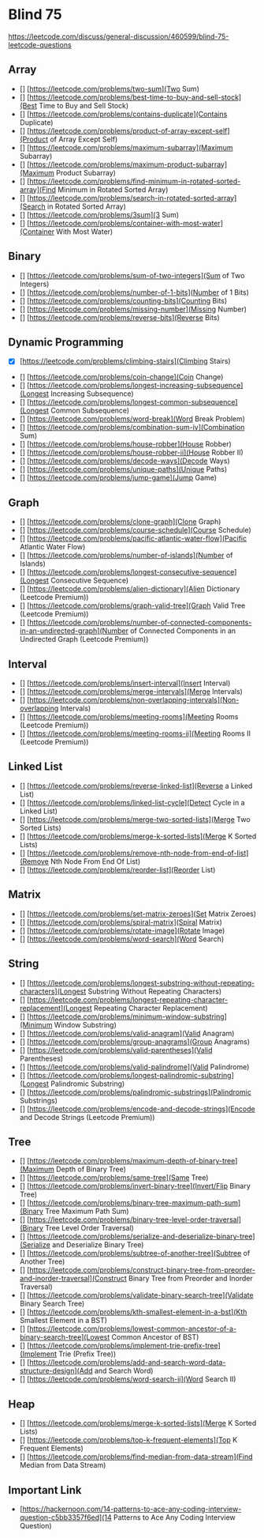 # Blind 75

https://leetcode.com/discuss/general-discussion/460599/blind-75-leetcode-questions

## Array

- [] [https://leetcode.com/problems/two-sum](Two Sum)
- [] [https://leetcode.com/problems/best-time-to-buy-and-sell-stock](Best Time to Buy and Sell Stock)
- [] [https://leetcode.com/problems/contains-duplicate](Contains Duplicate)
- [] [https://leetcode.com/problems/product-of-array-except-self](Product of Array Except Self)
- [] [https://leetcode.com/problems/maximum-subarray](Maximum Subarray)
- [] [https://leetcode.com/problems/maximum-product-subarray](Maximum Product Subarray)
- [] [https://leetcode.com/problems/find-minimum-in-rotated-sorted-array](Find Minimum in Rotated Sorted Array)
- [] [https://leetcode.com/problems/search-in-rotated-sorted-array](Search in Rotated Sorted Array)
- [] [https://leetcode.com/problems/3sum](3 Sum)
- [] [https://leetcode.com/problems/container-with-most-water](Container With Most Water)

## Binary

- [] [https://leetcode.com/problems/sum-of-two-integers](Sum of Two Integers)
- [] [https://leetcode.com/problems/number-of-1-bits](Number of 1 Bits)
- [] [https://leetcode.com/problems/counting-bits](Counting Bits)
- [] [https://leetcode.com/problems/missing-number](Missing Number)
- [] [https://leetcode.com/problems/reverse-bits](Reverse Bits)

## Dynamic Programming

- [x] [https://leetcode.com/problems/climbing-stairs](Climbing Stairs)
- [] [https://leetcode.com/problems/coin-change](Coin Change)
- [] [https://leetcode.com/problems/longest-increasing-subsequence](Longest Increasing Subsequence)
- [] [https://leetcode.com/problems/longest-common-subsequence](Longest Common Subsequence)
- [] [https://leetcode.com/problems/word-break](Word Break Problem)
- [] [https://leetcode.com/problems/combination-sum-iv](Combination Sum)
- [] [https://leetcode.com/problems/house-robber](House Robber)
- [] [https://leetcode.com/problems/house-robber-ii](House Robber II)
- [] [https://leetcode.com/problems/decode-ways](Decode Ways)
- [] [https://leetcode.com/problems/unique-paths](Unique Paths)
- [] [https://leetcode.com/problems/jump-game](Jump Game)

## Graph

- [] [https://leetcode.com/problems/clone-graph](Clone Graph)
- [] [https://leetcode.com/problems/course-schedule](Course Schedule)
- [] [https://leetcode.com/problems/pacific-atlantic-water-flow](Pacific Atlantic Water Flow)
- [] [https://leetcode.com/problems/number-of-islands](Number of Islands)
- [] [https://leetcode.com/problems/longest-consecutive-sequence](Longest Consecutive Sequence)
- [] [https://leetcode.com/problems/alien-dictionary](Alien Dictionary (Leetcode Premium))
- [] [https://leetcode.com/problems/graph-valid-tree](Graph Valid Tree (Leetcode Premium))
- [] [https://leetcode.com/problems/number-of-connected-components-in-an-undirected-graph](Number of Connected Components in an Undirected Graph (Leetcode Premium))

## Interval

- [] [https://leetcode.com/problems/insert-interval](Insert Interval)
- [] [https://leetcode.com/problems/merge-intervals](Merge Intervals)
- [] [https://leetcode.com/problems/non-overlapping-intervals](Non-overlapping Intervals)
- [] [https://leetcode.com/problems/meeting-rooms](Meeting Rooms (Leetcode Premium))
- [] [https://leetcode.com/problems/meeting-rooms-ii](Meeting Rooms II (Leetcode Premium))

## Linked List

- [] [https://leetcode.com/problems/reverse-linked-list](Reverse a Linked List)
- [] [https://leetcode.com/problems/linked-list-cycle](Detect Cycle in a Linked List)
- [] [https://leetcode.com/problems/merge-two-sorted-lists](Merge Two Sorted Lists)
- [] [https://leetcode.com/problems/merge-k-sorted-lists](Merge K Sorted Lists)
- [] [https://leetcode.com/problems/remove-nth-node-from-end-of-list](Remove Nth Node From End Of List)
- [] [https://leetcode.com/problems/reorder-list](Reorder List)

## Matrix

- [] [https://leetcode.com/problems/set-matrix-zeroes](Set Matrix Zeroes)
- [] [https://leetcode.com/problems/spiral-matrix](Spiral Matrix)
- [] [https://leetcode.com/problems/rotate-image](Rotate Image)
- [] [https://leetcode.com/problems/word-search](Word Search)

## String

- [] [https://leetcode.com/problems/longest-substring-without-repeating-characters](Longest Substring Without Repeating Characters)
- [] [https://leetcode.com/problems/longest-repeating-character-replacement](Longest Repeating Character Replacement)
- [] [https://leetcode.com/problems/minimum-window-substring](Minimum Window Substring)
- [] [https://leetcode.com/problems/valid-anagram](Valid Anagram)
- [] [https://leetcode.com/problems/group-anagrams](Group Anagrams)
- [] [https://leetcode.com/problems/valid-parentheses](Valid Parentheses)
- [] [https://leetcode.com/problems/valid-palindrome](Valid Palindrome)
- [] [https://leetcode.com/problems/longest-palindromic-substring](Longest Palindromic Substring)
- [] [https://leetcode.com/problems/palindromic-substrings](Palindromic Substrings)
- [] [https://leetcode.com/problems/encode-and-decode-strings](Encode and Decode Strings (Leetcode Premium))

## Tree

- [] [https://leetcode.com/problems/maximum-depth-of-binary-tree](Maximum Depth of Binary Tree)
- [] [https://leetcode.com/problems/same-tree](Same Tree)
- [] [https://leetcode.com/problems/invert-binary-tree](Invert/Flip Binary Tree)
- [] [https://leetcode.com/problems/binary-tree-maximum-path-sum](Binary Tree Maximum Path Sum)
- [] [https://leetcode.com/problems/binary-tree-level-order-traversal](Binary Tree Level Order Traversal)
- [] [https://leetcode.com/problems/serialize-and-deserialize-binary-tree](Serialize and Deserialize Binary Tree)
- [] [https://leetcode.com/problems/subtree-of-another-tree](Subtree of Another Tree)
- [] [https://leetcode.com/problems/construct-binary-tree-from-preorder-and-inorder-traversal](Construct Binary Tree from Preorder and Inorder Traversal)
- [] [https://leetcode.com/problems/validate-binary-search-tree](Validate Binary Search Tree)
- [] [https://leetcode.com/problems/kth-smallest-element-in-a-bst](Kth Smallest Element in a BST)
- [] [https://leetcode.com/problems/lowest-common-ancestor-of-a-binary-search-tree](Lowest Common Ancestor of BST)
- [] [https://leetcode.com/problems/implement-trie-prefix-tree](Implement Trie (Prefix Tree))
- [] [https://leetcode.com/problems/add-and-search-word-data-structure-design](Add and Search Word)
- [] [https://leetcode.com/problems/word-search-ii](Word Search II)

## Heap

- [] [https://leetcode.com/problems/merge-k-sorted-lists](Merge K Sorted Lists)
- [] [https://leetcode.com/problems/top-k-frequent-elements](Top K Frequent Elements)
- [] [https://leetcode.com/problems/find-median-from-data-stream](Find Median from Data Stream)

## Important Link
- [https://hackernoon.com/14-patterns-to-ace-any-coding-interview-question-c5bb3357f6ed](14 Patterns to Ace Any Coding Interview Question)